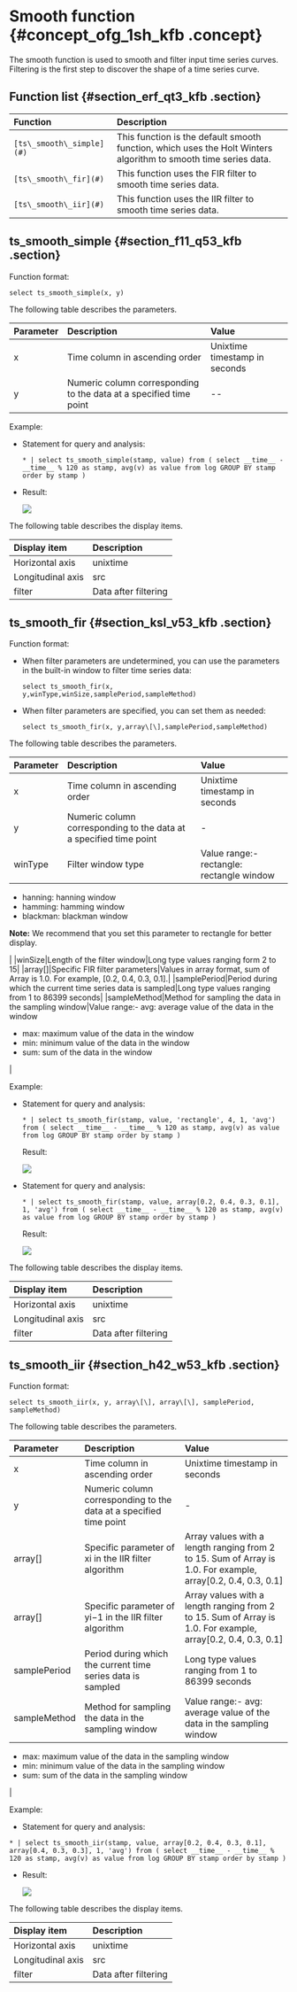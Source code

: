 # Smooth function {#concept_ofg_1sh_kfb .concept}

The smooth function is used to smooth and filter input time series curves. Filtering is the first step to discover the shape of a time series curve.

## Function list {#section_erf_qt3_kfb .section}

|Function|Description|
|:-------|:----------|
|`[ts\_smooth\_simple](#)`|This function is the default smooth function, which uses the Holt Winters algorithm to smooth time series data.|
|`[ts\_smooth\_fir](#)`|This function uses the FIR filter to smooth time series data.|
|`[ts\_smooth\_iir](#)`|This function uses the IIR filter to smooth time series data.|

## ts\_smooth\_simple {#section_f11_q53_kfb .section}

Function format:

```
select ts_smooth_simple(x, y)
```

The following table describes the parameters.

|Parameter|Description|Value|
|:--------|:----------|:----|
|x|Time column in ascending order|Unixtime timestamp in seconds|
|y|Numeric column corresponding to the data at a specified time point|--|

Example:

-   Statement for query and analysis:

    ```
    * | select ts_smooth_simple(stamp, value) from ( select __time__ - __time__ % 120 as stamp, avg(v) as value from log GROUP BY stamp order by stamp )
    ```

-   Result:

    ![](http://static-aliyun-doc.oss-cn-hangzhou.aliyuncs.com/assets/img/22661/154354511113521_en-US.png)


The following table describes the display items.

|Display item|Description|
|:-----------|:----------|
|Horizontal axis|unixtime|Data timestamp in seconds|
|Longitudinal axis|src|Data before filtering|
|filter|Data after filtering|

## ts\_smooth\_fir {#section_ksl_v53_kfb .section}

Function format:

-   When filter parameters are undetermined, you can use the parameters in the built-in window to filter time series data:

    ```
    select ts_smooth_fir(x, y,winType,winSize,samplePeriod,sampleMethod)
    ```

-   When filter parameters are specified, you can set them as needed:

    ```
    select ts_smooth_fir(x, y,array\[\],samplePeriod,sampleMethod)
    ```


The following table describes the parameters.

|Parameter|Description|Value|
|:--------|:----------|:----|
|x|Time column in ascending order|Unixtime timestamp in seconds|
|y|Numeric column corresponding to the data at a specified time point|-|
|winType|Filter window type|Value range:-   rectangle: rectangle window
-   hanning: hanning window
-   hamming: hamming window
-   blackman: blackman window

**Note:** We recommend that you set this parameter to rectangle for better display.

|
|winSize|Length of the filter window|Long type values ranging form 2 to 15|
|array\[\]|Specific FIR filter parameters|Values in array format, sum of Array is 1.0. For example, \[0.2, 0.4, 0.3, 0.1\].|
|samplePeriod|Period during which the current time series data is sampled|Long type values ranging from 1 to 86399 seconds|
|sampleMethod|Method for sampling the data in the sampling window|Value range:-   avg: average value of the data in the window
-   max: maximum value of the data in the window
-   min: minimum value of the data in the window
-   sum: sum of the data in the window

|

Example:

-   Statement for query and analysis:

    ```
    * | select ts_smooth_fir(stamp, value, 'rectangle', 4, 1, 'avg') from ( select __time__ - __time__ % 120 as stamp, avg(v) as value from log GROUP BY stamp order by stamp ) 
    ```

    Result:

    ![](http://static-aliyun-doc.oss-cn-hangzhou.aliyuncs.com/assets/img/22661/154354511113522_en-US.png)

-   Statement for query and analysis:

    ```
    * | select ts_smooth_fir(stamp, value, array[0.2, 0.4, 0.3, 0.1], 1, 'avg') from ( select __time__ - __time__ % 120 as stamp, avg(v) as value from log GROUP BY stamp order by stamp ) 
    ```

    Result:

    ![](http://static-aliyun-doc.oss-cn-hangzhou.aliyuncs.com/assets/img/22661/154354511113523_en-US.png)


The following table describes the display items.

|Display item|Description|
|:-----------|:----------|
|Horizontal axis|unixtime|Unixtime timestamp in seconds|
|Longitudinal axis|src|Data before filtering|
|filter|Data after filtering|

## ts\_smooth\_iir {#section_h42_w53_kfb .section}

Function format:

```
select ts_smooth_iir(x, y, array\[\], array\[\], samplePeriod, sampleMethod) 
```

The following table describes the parameters.

|Parameter|Description|Value|
|:--------|:----------|:----|
|x|Time column in ascending order|Unixtime timestamp in seconds|
|y|Numeric column corresponding to the data at a specified time point|-|
|array\[\]|Specific parameter of xi in the IIR filter algorithm|Array values with a length ranging from 2 to 15. Sum of Array is 1.0. For example, array\[0.2, 0.4, 0.3, 0.1\]|
|array\[\]|Specific parameter of yi−1 in the IIR filter algorithm|Array values with a length ranging from 2 to 15. Sum of Array is 1.0. For example, array\[0.2, 0.4, 0.3, 0.1\]|
|samplePeriod|Period during which the current time series data is sampled|Long type values ranging from 1 to 86399 seconds|
|sampleMethod|Method for sampling the data in the sampling window|Value range:-   avg: average value of the data in the sampling window
-   max: maximum value of the data in the sampling window
-   min: minimum value of the data in the sampling window
-   sum: sum of the data in the sampling window

|

Example:

-   Statement for query and analysis:

```
* | select ts_smooth_iir(stamp, value, array[0.2, 0.4, 0.3, 0.1], array[0.4, 0.3, 0.3], 1, 'avg') from ( select __time__ - __time__ % 120 as stamp, avg(v) as value from log GROUP BY stamp order by stamp )
```

-   Result:

    ![](http://static-aliyun-doc.oss-cn-hangzhou.aliyuncs.com/assets/img/22661/154354511113524_en-US.png)


The following table describes the display items.

|Display item|Description|
|:-----------|:----------|
|Horizontal axis|unixtime|Unixtime timestamp in seconds|
|Longitudinal axis|src|Data before filtering|
|filter|Data after filtering|

